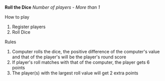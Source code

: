 **Roll the Dice**
_Number of players - More than 1_

How to play
1. Register players
2. Roll Dice

Rules
1. Computer rolls the dice, the positive difference of the computer's value and that of the player's will be the player's round score
2. If player's roll matches with that of the computer, the player gets 6 points
3. The player(s) with the largest roll value will get 2 extra points